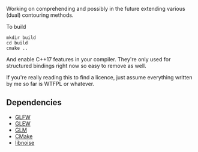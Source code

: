 Working on comprehending and possibly in the future extending various (dual) contouring methods.

To build
```
mkdir build
cd build
cmake ..
```

And enable C++17 features in your compiler. They're only used for structured bindings right now so easy to remove as well.

If you're really reading this to find a licence, just assume everything written by me so far is WTFPL or whatever. 
## Dependencies

 * [GLFW](https://github.com/glfw/glfw)
 * [GLEW](http://github.com/nigels-com/glew.git)
 * [GLM](https://github.com/g-truc/glm)
 * [CMake](http://www.cmake.org/)
 * [libnoise](http://libnoise.sourceforge.net/)
